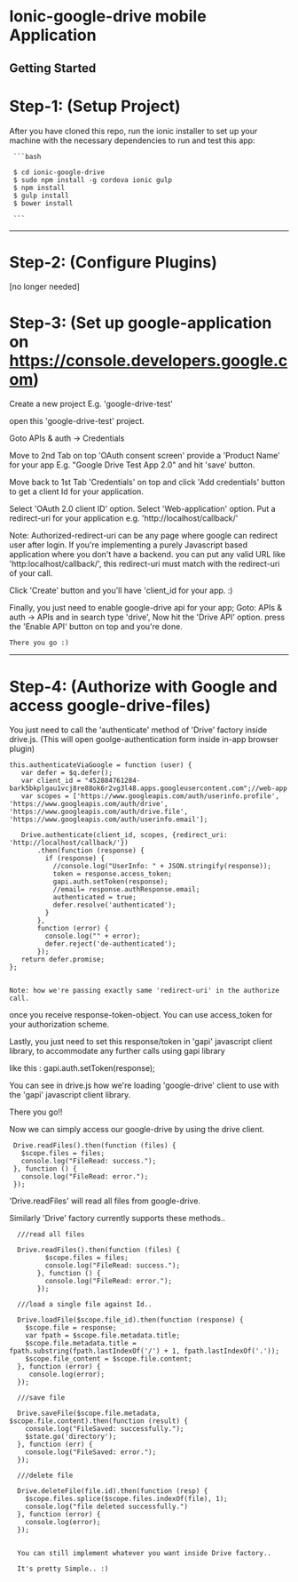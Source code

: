 Ionic-google-drive mobile Application
=========
Getting Started
---------------

Step-1: (Setup Project)
=======
After you have cloned this repo, run the ionic installer to set up your machine
with the necessary dependencies to run and test this app:

     ```bash

     $ cd ionic-google-drive
     $ sudo npm install -g cordova ionic gulp
     $ npm install
     $ gulp install
     $ bower install

     ```

------------------
Step-2: (Configure Plugins)
=======
[no longer needed]


Step-3: (Set up google-application on https://console.developers.google.com)
=======

Create a new project E.g. 'google-drive-test'

open this 'google-drive-test' project. 

Goto APIs & auth -> Credentials
 
 Move to 2nd Tab on top 'OAuth consent screen' 
 provide a 'Product Name' for your app E.g. "Google Drive Test App 2.0" and hit 'save' button. 

Move back to 1st Tab 'Credentials' on top and click 'Add credentials' button to get a client Id for your application. 

 Select 'OAuth 2.0 client ID' option.
 Select 'Web-application' option.
 Put a redirect-uri for your application e.g. 'http://localhost/callback/'
  
  Note: Authorized-redirect-uri can be any page where google can redirect user after login. 
    If you're implementing a purely Javascript based application where you don't have a backend. you can put any valid URL 
    like 'http:localhost/callback/', this redirect-uri must match with the redirect-uri of your call. 
     

 Click 'Create' button and you'll have 'client_id for your app. :)

 Finally, you just need to enable google-drive api for your app;
    Goto: APIs & auth -> APIs
    and in search type 'drive', Now hit the 'Drive API' option.
    press the 'Enable API' button on top and you're done.

    There you go :)

-------------

Step-4: (Authorize with Google and access google-drive-files)
==============

 You just need to call the 'authenticate' method of 'Drive' factory inside drive.js. (This will open goolge-authentication form inside in-app browser plugin)
 
    this.authenticateViaGoogle = function (user) {
       var defer = $q.defer();
       var client_id = "452884761284-bark5bkplgau1vcj8re88ok6r2vg3l48.apps.googleusercontent.com";//web-app
       var scopes = ['https://www.googleapis.com/auth/userinfo.profile', 'https://www.googleapis.com/auth/drive', 'https://www.googleapis.com/auth/drive.file', 'https://www.googleapis.com/auth/userinfo.email'];
  
       Drive.authenticate(client_id, scopes, {redirect_uri: 'http://localhost/callback/'})
           .then(function (response) {
             if (response) {
               //console.log("UserInfo: " + JSON.stringify(response));
               token = response.access_token;
               gapi.auth.setToken(response);
               //email= response.authResponse.email;
               authenticated = true;
               defer.resolve('authenticated');
             }
           },
           function (error) {
             console.log("" + error);
             defer.reject('de-authenticated');
           });
       return defer.promise;
    };
   
   
    Note: how we're passing exactly same 'redirect-uri' in the authorize call. 
 
 once you receive response-token-object. You can use access_token for your authorization scheme.
 
 Lastly, you just need to set this response/token in 'gapi' javascript client library, to accommodate any further calls using gapi library

 like this : gapi.auth.setToken(response);

 You can see in drive.js how we're loading 'google-drive' client to use with the 'gapi' javascript client library.
 
 There you go!! 
 
 Now we can simply access our google-drive by using the drive client. 
 
 
     Drive.readFiles().then(function (files) {
       $scope.files = files;
       console.log("FileRead: success.");
     }, function () {
       console.log("FileRead: error.");
     });

 'Drive.readFiles' will read all files from google-drive.
  
  Similarly 'Drive' factory currently supports these methods.. 
  
      ///read all files
      
      Drive.readFiles().then(function (files) {
             $scope.files = files;
             console.log("FileRead: success.");
           }, function () {
             console.log("FileRead: error.");
           });
           
      ///load a single file against Id..
      
      Drive.loadFile($scope.file_id).then(function (response) {
        $scope.file = response;
        var fpath = $scope.file.metadata.title;
        $scope.file.metadata.title = fpath.substring(fpath.lastIndexOf('/') + 1, fpath.lastIndexOf('.'));
        $scope.file_content = $scope.file.content;
      }, function (error) {
         console.log(error);
      });
      
      ///save file
      
      Drive.saveFile($scope.file.metadata, $scope.file.content).then(function (result) {
        console.log("FileSaved: successfully.");
        $state.go('directory');
      }, function (err) {
        console.log("FileSaved: error.");
      });
      
      ///delete file
      
      Drive.deleteFile(file.id).then(function (resp) {
        $scope.files.splice($scope.files.indexOf(file), 1);
        console.log("file deleted successfully.")
      }, function (error) {
        console.log(error);
      });
      
      
      You can still implement whatever you want inside Drive factory.. 
      
      It's pretty Simple.. :)
      
      
      
      
  
 
